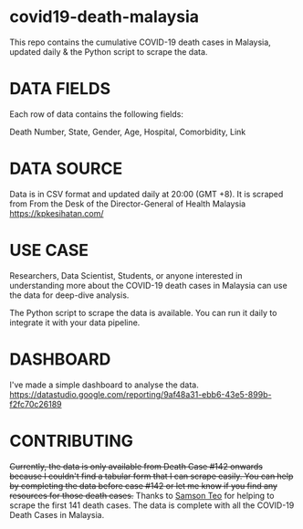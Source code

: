 # covid19-death-malaysia

This repo contains the cumulative COVID-19 death cases in Malaysia, updated daily & the Python script to scrape the data.


# DATA FIELDS

Each row of data contains the following fields: 

Death Number, State, Gender, Age, Hospital, Comorbidity, Link


# DATA SOURCE

Data is in CSV format and updated daily at 20:00 (GMT +8). It is scraped from From the Desk of the Director-General of Health Malaysia https://kpkesihatan.com/


# USE CASE

Researchers, Data Scientist, Students, or anyone interested in understanding more about the COVID-19 death cases in Malaysia can use the data for deep-dive analysis.

The Python script to scrape the data is available. You can run it daily to integrate it with your data pipeline.

# DASHBOARD

I've made a simple dashboard to analyse the data. https://datastudio.google.com/reporting/9af48a31-ebb6-43e5-899b-f2fc70c26189

# CONTRIBUTING

~~Currently, the data is only available from Death Case #142 onwards because I couldn't find a tabular form that I can scrape easily. You can help by completing the data before case #142 or let me know if you find any resources for those death cases.~~
Thanks to [Samson Teo](https://www.linkedin.com/in/samson-teo-607187210/) for helping to scrape the first 141 death cases. The data is complete with all the COVID-19 Death Cases in Malaysia.



